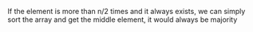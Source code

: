 If the element is more than n/2 times and it always exists, we can simply sort the array and get the middle element, it would always be majority
